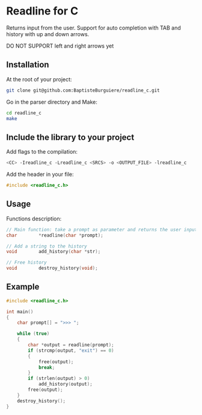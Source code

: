 # Readline for C

Returns input from the user.
Support for auto completion with TAB and history with up and down arrows.

DO NOT SUPPORT left and right arrows yet

## Installation

At the root of your project:

```bash
git clone git@github.com:BaptisteBurguiere/readline_c.git
```

Go in the parser directory and Make:

```bash
cd readline_c
make
```

## Include the library to your project

Add flags to the compilation:

```bash
<CC> -Ireadline_c -Lreadline_c <SRCS> -o <OUTPUT_FILE> -lreadline_c
```

Add the header in your file:

```c
#include <readline_c.h>
```

## Usage

Functions description:

```c
// Main function: take a prompt as parameter and returns the user input
char        *readline(char *prompt);

// Add a string to the history
void        add_history(char *str);

// Free history
void        destroy_history(void);
```

## Example

```c
#include <readline_c.h>

int main()
{
    char prompt[] = ">>> ";

    while (true)
    {
        char *output = readline(prompt);
        if (strcmp(output, "exit") == 0)
        {
            free(output);
            break;
        }
        if (strlen(output) > 0)
            add_history(output);
        free(output);
    }
    destroy_history();
}
```
